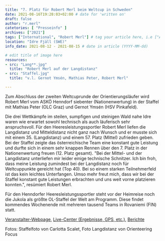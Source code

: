 ```yaml
---
title: "7. Platz für Robert Merl beim Weltcup in Schweden"
date: 2021-08-16T19:28:03+02:00 # date for 'written on'
draft: false
author: "r.merl"
catetories: [ "Presseinfo" ]
archives: ["2021"]
tags: ["International", "Robert Merl"] # tag your article here, i.e ["Austria Cup", "Robert Merl"]
location: "Idre Fjäll (SWE)"
info_date: 2021-08-12 - 2021-08-15 # date in article (YYYY-MM-dd)

# edit title of image here
resources:
- src: "Lang**.jpg"
  title: "Robert Merl auf der Langdistanz"
- src: "Staffel.jpg"
  title: "v.l. Gernot Ymsén, Mathias Peter, Robert Merl"

---
```


Zum Abschluss der zweiten Weltcuprunde der Orientierungsläufer wird Robert Merl vom ASKÖ Henndorf siebenter (Nationenwertung) in der Staffel mit Mathias Peter (OLC Graz) und Gernot Ymsén (HSV Pinkafeld).

<!--more-->

Die drei Wettkämpfe im steilen, sumpfigen und steinigen Wald nahe Idre waren wie erwartet sowohl technisch als auch läuferisch sehr anspruchsvoll. Für den Heeresleistungssportler Robert Merl liefen die Langdistanz und Mitteldistanz nicht ganz nach Wunsch und er musste sich mit einem 35. (Langdistanz) und einem 57. Platz (Mittel) zufrieden geben. Bei der Staffel zeigte das österreichische Team eine konstant gute Leistung und durfte sich in einem sehr knappen Rennen über den 7. Platz in der Nationenwertung freuen (12. Platz gesamt). "Bei der Mittel- und der Langdistanz unterliefen mir leider einige technische Schnitzer. Ich bin froh, dass meine Leistung zumindest bei der Langdistanz noch für Weltcuppunkte gereicht hat (Top 40). Bei so einem starken Teilnehmerfeld ist das kein leichtes Unterfangen. Umso mehr freut mich, dass wir bei der Staffel konstant gute Leistungen erbrachten und uns weit vorne platzieren konnten.", resümiert Robert Merl.

Für den Henndorfer Heeresleistungssportler steht vor der Heimreise noch die Jukola als größte OL-Staffel der Welt am Programm. Diese findet kommendes Wochenende mit mehreren tausend Teams in Rovaniemi (FIN) statt.

[Veranstalter-Webpage](https://www.idrefjallveckan.se/), [Live-Center (Ergebnisse, GPS, etc.)](https://orienteering.sport/event/world-cup-round-2/welcome/), [Berichte](http://www.oefol.at/)

Fotos: Staffelfoto von Carlotta Scalet, Foto Langdistanz von Orienteering Focus
